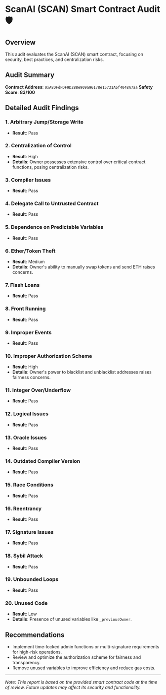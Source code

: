 # ScanAI (SCAN) Smart Contract Audit 🛡️

## Overview
This audit evaluates the ScanAI (SCAN) smart contract, focusing on security, best practices, and centralization risks.

## Audit Summary
**Contract Address**: `0xA8DFdFDF9D288e909a96178e15731A6f4048A7aa`
**Safety Score**: **83/100**

## Detailed Audit Findings

### 1. Arbitrary Jump/Storage Write
- **Result**: Pass

### 2. Centralization of Control
- **Result**: High
- **Details**: Owner possesses extensive control over critical contract functions, posing centralization risks.

### 3. Compiler Issues
- **Result**: Pass

### 4. Delegate Call to Untrusted Contract
- **Result**: Pass

### 5. Dependence on Predictable Variables
- **Result**: Pass

### 6. Ether/Token Theft
- **Result**: Medium
- **Details**: Owner's ability to manually swap tokens and send ETH raises concerns.

### 7. Flash Loans
- **Result**: Pass

### 8. Front Running
- **Result**: Pass

### 9. Improper Events
- **Result**: Pass

### 10. Improper Authorization Scheme
- **Result**: High
- **Details**: Owner's power to blacklist and unblacklist addresses raises fairness concerns.

### 11. Integer Over/Underflow
- **Result**: Pass

### 12. Logical Issues
- **Result**: Pass

### 13. Oracle Issues
- **Result**: Pass

### 14. Outdated Compiler Version
- **Result**: Pass

### 15. Race Conditions
- **Result**: Pass

### 16. Reentrancy
- **Result**: Pass

### 17. Signature Issues
- **Result**: Pass

### 18. Sybil Attack
- **Result**: Pass

### 19. Unbounded Loops
- **Result**: Pass

### 20. Unused Code
- **Result**: Low
- **Details**: Presence of unused variables like `_previousOwner`.

## Recommendations
- Implement time-locked admin functions or multi-signature requirements for high-risk operations.
- Review and optimize the authorization scheme for fairness and transparency.
- Remove unused variables to improve efficiency and reduce gas costs.

---

*Note: This report is based on the provided smart contract code at the time of review. Future updates may affect its security and functionality.*
